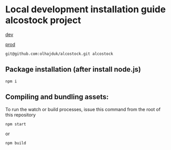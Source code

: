 # Local development installation guide alcostock project
[dev](https://olhajduk.github.io/alcostock/)

[prod](https://alcostock.club/)

```
git@github.com:olhajduk/alcostock.git alcostock
```

## Package installation (after install node.js)
```
npm i
```

## Compiling and bundling assets:
To run the watch or build processes, issue this command from the root of this repository
```
npm start
```
or
```
npm build
```
